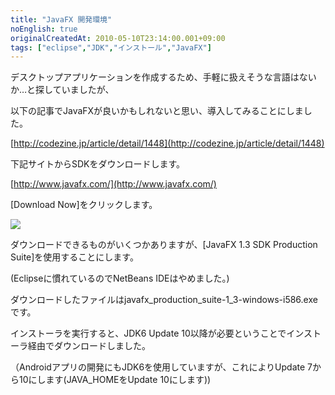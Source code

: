 ```yaml
---
title: "JavaFX 開発環境"
noEnglish: true
originalCreatedAt: 2010-05-10T23:14:00.001+09:00
tags: ["eclipse","JDK","インストール","JavaFX"]
---
```

デスクトップアプリケーションを作成するため、手軽に扱えそうな言語はないか…と探していましたが、

以下の記事でJavaFXが良いかもしれないと思い、導入してみることにしました。
<!--more-->
[http://codezine.jp/article/detail/1448](http://codezine.jp/article/detail/1448)

下記サイトからSDKをダウンロードします。

[http://www.javafx.com/](http://www.javafx.com/)

[Download Now]をクリックします。

[![](/img/2010-05-javafx_1.png)](/img/2010-05-javafx_1.png)

ダウンロードできるものがいくつかありますが、[JavaFX 1.3 SDK Production Suite]を使用することにします。

(Eclipseに慣れているのでNetBeans IDEはやめました。)

ダウンロードしたファイルはjavafx\_production\_suite-1\_3-windows-i586.exeです。

インストーラを実行すると、JDK6 Update 10以降が必要ということでインストーラ経由でダウンロードしました。

（Androidアプリの開発にもJDK6を使用していますが、これによりUpdate 7から10にします(JAVA\_HOMEをUpdate 10にします))
